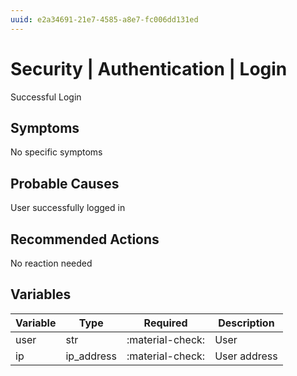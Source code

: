 ```yaml
---
uuid: e2a34691-21e7-4585-a8e7-fc006dd131ed
---
```

# Security | Authentication | Login

Successful Login

## Symptoms

No specific symptoms

## Probable Causes

User successfully logged in

## Recommended Actions

No reaction needed

## Variables

Variable | Type | Required | Description
--- | --- | --- | ---
user | str | :material-check: | User
ip | ip_address | :material-check: | User address
